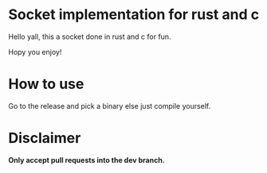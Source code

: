 # Socket implementation for rust and c

Hello yall, this a socket done in rust and c for fun.

Hopy you enjoy!

# How to use

Go to the release and pick a binary else just compile yourself.

# Disclaimer

**Only accept pull requests into the dev branch.**
